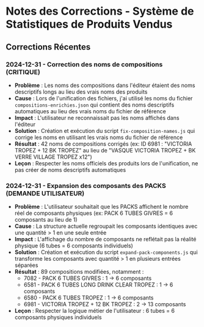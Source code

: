# Notes des Corrections - Système de Statistiques de Produits Vendus

## Corrections Récentes

### 2024-12-31 - Correction des noms de compositions (CRITIQUE)
- **Problème** : Les noms des compositions dans l'éditeur étaient des noms descriptifs longs au lieu des vrais noms des produits
- **Cause** : Lors de l'unification des fichiers, j'ai utilisé les noms du fichier `compositions-enrichies.json` qui contient des noms descriptifs automatiques au lieu des vrais noms du fichier de référence
- **Impact** : L'utilisateur ne reconnaissait pas les noms affichés dans l'éditeur
- **Solution** : Création et exécution du script `fix-composition-names.js` qui corrige les noms en utilisant les vrais noms du fichier de référence
- **Résultat** : 42 noms de compositions corrigés (ex: ID 6981 : "VICTORIA TROPEZ + 12 BK TROPEZ" au lieu de "VASQUE VICTORIA TROPEZ + BK VERRE VILLAGE TROPEZ x12")
- **Leçon** : Respecter les noms officiels des produits lors de l'unification, ne pas créer de noms descriptifs automatiques

### 2024-12-31 - Expansion des composants des PACKS (DEMANDE UTILISATEUR)
- **Problème** : L'utilisateur souhaitait que les PACKS affichent le nombre réel de composants physiques (ex: PACK 6 TUBES GIVRES = 6 composants au lieu de 1)
- **Cause** : La structure actuelle regroupait les composants identiques avec une quantité > 1 en une seule entrée
- **Impact** : L'affichage du nombre de composants ne reflétait pas la réalité physique (6 tubes = 6 composants individuels)
- **Solution** : Création et exécution du script `expand-pack-components.js` qui transforme les composants avec quantité > 1 en plusieurs entrées séparées
- **Résultat** : 89 compositions modifiées, notamment :
  - 7082 - PACK 6 TUBES GIVRES : 1 → 6 composants
  - 6581 - PACK 6 TUBES LONG DRINK CLEAR TROPEZ : 1 → 6 composants  
  - 6580 - PACK 6 TUBES TROPEZ : 1 → 6 composants
  - 6981 - VICTORIA TROPEZ + 12 BK TROPEZ : 2 → 13 composants
- **Leçon** : Respecter la logique métier de l'utilisateur : 6 tubes = 6 composants physiques individuels
